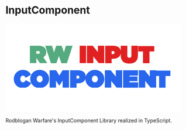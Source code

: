 # InputComponent
![RW InputComponent logo](assets/RWIC.png)

Rodblogan Warfare's InputComponent Library realized in TypeScript.
